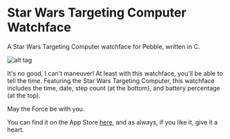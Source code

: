 # Star Wars Targeting Computer Watchface
A Star Wars Targeting Computer watchface for Pebble, written in C.

![alt tag](https://github.com/cheeseisdisgusting/star-wars-targeting-computer-watchface/blob/master/screenshots/Banner.png)

It's no good, I can't maneuver! At least with this watchface, you'll be able to tell the time. Featuring the Star Wars Targeting Computer, this watchface includes the time, date, step count (at the bottom), and battery percentage (at the top).

May the Force be with you.

You can find it on the App Store [here](https://goo.gl/ataS3J), and as always, if you like it, give it a heart.
